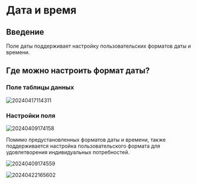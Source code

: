 # Дата и время

## Введение

Поле даты поддерживает настройку пользовательских форматов даты и времени.

## Где можно настроить формат даты?

### Поле таблицы данных

![20240417114311](https://static-docs.nocobase.com/20240417114311.png)

### Настройки поля

![20240409174158](https://static-docs.nocobase.com/20240409174158.png)

Помимо предустановленных форматов даты и времени, также поддерживается настройка пользовательского формата для удовлетворения индивидуальных потребностей.

![20240409174559](https://static-docs.nocobase.com/20240409174559.png)

![20240422165602](https://static-docs.nocobase.com/20240422165602.png)